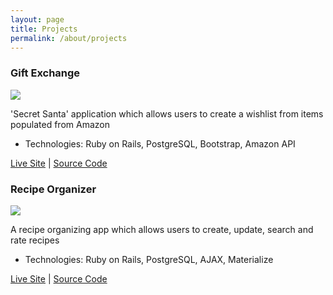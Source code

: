 ```yaml
---
layout: page
title: Projects
permalink: /about/projects
---
```

<div class="projects">

  <div class="contents">
    <h3>Gift Exchange</h3>
    <div class="images-right">
    <img src="{{ "/assets/gift.png" | prepend: site.baseurl }}"/>
  </div>
    <p>'Secret Santa' application which allows users to create a wishlist from items populated from Amazon</p>
    <ul>
      <li>Technologies: Ruby on Rails, PostgreSQL, Bootstrap, Amazon API</li>
    </ul>
    <p><a href="https://giftswapdbc.herokuapp.com/users/sign_in">Live Site</a> | <a href="https://github.com/davidtskaggs/gift-swap">Source Code</a></p>
  </div>


  <div class="contents">
    <h3>Recipe Organizer</h3>
     <div class="images-right">
    <img src="{{ "/assets/recipebox.png" | prepend: site.baseurl }}"/>
  </div>
    <p>A recipe organizing app which allows users to create, update, search and rate recipes</p>
    <ul>
      <li>Technologies: Ruby on Rails, PostgreSQL, AJAX, Materialize</li>
    </ul>
    <p><a href="recipe-manager-dbc.herokuapp.com">Live Site</a> | <a href="https://github.com/clr2107/Recipe-Organizer">Source Code</a></p>
  </div>
</div>

